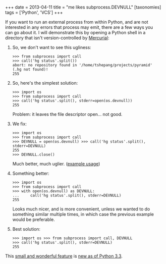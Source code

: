 +++
date = 2013-04-11
title = "me likes subprocess.DEVNULL"
[taxonomies]
tags = ['Python', 'VCS']
+++

If you want to run an external process from within Python, and are not
interested in any errors that process may emit, there are a few ways you
can go about it. I will demonstrate this by opening a Python shell in a
directory that isn't version-controlled by [Mercurial][]:

1.  So, we don't want to see this ugliness:

    ```
    >>> from subprocess import call
    >>> call('hg status'.split())
    abort: no repository found in '/home/tshepang/projects/pyramid' (.hg not found)!
    255
    ```

2.  So, here's the simplest solution:

    ```
    >>> import os
    >>> from subprocess import call
    >>> call('hg status'.split(), stderr=open(os.devnull))
    255
    ```

    Problem: it leaves the file descriptor open... not good.

3.  We fix:

    ```
    >>> import os
    >>> from subprocess import call
    >>> DEVNULL = open(os.devnull) >>> call('hg status'.split(), stderr=DEVNULL)
    255
    >>> DEVNULL.close()
    ```

    Much better, much uglier. ([example usage])

4.  Something better:

    ```
    >>> import os
    >>> from subprocess import call
    >>> with open(os.devnull) as DEVNULL:
    ...     call('hg status'.split(), stderr=DEVNULL)
    255
    ```

    Looks much nicer, and is more convenient, unless we wanted to do
    something similar multiple times, in which case the previous example
    would be preferable.

5.  Best solution:

    ```
    >>> import os >>> from subprocess import call, DEVNULL
    >>> call('hg status'.split(), stderr=DEVNULL)
    255
    ```

This [small and wonderful feature] is [new as of Python 3.3].

  [Mercurial]: http://mercurial.selenic.com
  [example usage]: https://bitbucket.org/tshepang/scripts/src/tip/vcs.py
  [small and wonderful feature]: http://hg.python.org/cpython/rev/eaf93e156dff
  [new as of Python 3.3]: http://docs.python.org/3/whatsnew/3.3.html#subprocess
